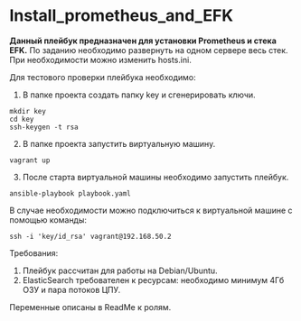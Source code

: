 # Install_prometheus_and_EFK

**Данный плейбук предназначен для установки Prometheus и стека EFK.**
По заданию необходимо развернуть на одном сервере весь стек. При необходимости можно изменить hosts.ini.

Для тестового проверки плейбука необходимо:
1. В папке проекта создать папку key и сгенерировать ключи.
```
mkdir key
cd key
ssh-keygen -t rsa
```
2. В папке проекта запустить виртуальную машину.
```
vagrant up
```
3. После старта виртуальной машины необходимо запустить плейбук.
```
ansible-playbook playbook.yaml
```

В случае необходимости можно подключиться к виртуальной машине с помощью команды:
```
ssh -i 'key/id_rsa' vagrant@192.168.50.2
```

Требования:
1. Плейбук рассчитан для работы на Debian/Ubuntu.
2. ElasticSearch требователен к ресурсам: необходимо минимум 4Гб ОЗУ и пара потоков ЦПУ.

Переменные описаны в ReadMe к ролям.
